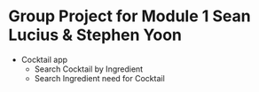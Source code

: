 # Group Project for Module 1 Sean Lucius & Stephen Yoon

- Cocktail app
  - Search Cocktail by Ingredient
  - Search Ingredient need for Cocktail
